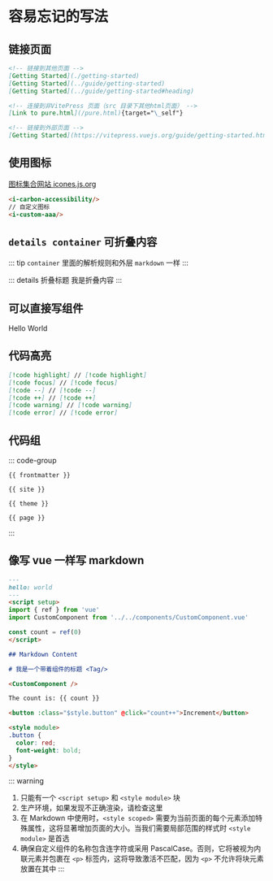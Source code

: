# 容易忘记的写法

## 链接页面

```md
<!-- 链接到其他页面 -->
[Getting Started](./getting-started)
[Getting Started](../guide/getting-started)
[Getting Started](../guide/getting-started#heading)

<!-- 连接到非VitePress 页面（src 目录下其他html页面） -->
[Link to pure.html](/pure.html){target="\_self"}

<!-- 链接到外部页面 -->
[Getting Started](https://vitepress.vuejs.org/guide/getting-started.html)
```

## 使用图标

[图标集合网站 icones.js.org](https://icones.js.org/collection/all)

```html
<i-carbon-accessibility/>
// 自定义图标
<i-custom-aaa/>
```

<div class="flex gap-1">
  <i-carbon-accessibility/>
  <i-custom-aaa/>
</div>

## `details container` 可折叠内容

::: tip
`container` 里面的解析规则和外层 `markdown` 一样
:::

::: details 折叠标题
我是折叠内容
:::

## 可以直接写组件

<NButton>Hello World</NButton>

## 代码高亮

```md
[!code highlight] // [!code highlight]
[!code focus] // [!code focus]
[!code --] // [!code --]
[!code ++] // [!code ++]
[!code warning] // [!code warning]
[!code error] // [!code error]
```

## 代码组

<script setup lang="ts">
import { useData } from 'vitepress'
const { site, theme, page, frontmatter } = useData()
</script>

::: code-group

```ts-vue [frontmatter]
{{ frontmatter }}
```

```ts-vue [site]
{{ site }}
```

```ts-vue [theme]
{{ theme }}
```

```ts-vue [page]
{{ page }}
```

:::

## 像写 vue 一样写 markdown

```md
---
hello: world
---
<script setup>
import { ref } from 'vue'
import CustomComponent from '../../components/CustomComponent.vue'

const count = ref(0)
</script>

## Markdown Content

# 我是一个带着组件的标题 <Tag/>

<CustomComponent />

The count is: {{ count }}

<button :class="$style.button" @click="count++">Increment</button>

<style module>
.button {
  color: red;
  font-weight: bold;
}
</style>
```

::: warning

1. 只能有一个 `<script setup>` 和 `<style module>` 块
2. 生产环境，如果发现不正确渲染，请检查这里
3. 在 Markdown 中使用时，`<style scoped>` 需要为当前页面的每个元素添加特殊属性，这将显著增加页面的大小。当我们需要局部范围的样式时 `<style module>` 是首选
4. 确保自定义组件的名称包含连字符或采用 PascalCase。否则，它将被视为内联元素并包裹在 `<p>` 标签内，这将导致激活不匹配，因为 `<p>` 不允许将块元素放置在其中
:::
